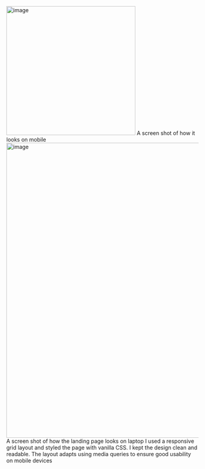 <img width="338" alt="image" src="https://github.com/user-attachments/assets/21eede2f-5f0e-4a19-9e79-7358300bfed1" /> A screen shot of how it looks on mobile
<img width="773" alt="image" src="https://github.com/user-attachments/assets/b5f2bcaa-89f8-44ef-806b-7699b29a6b03" /> A screen shot of how the landing page looks on laptop
I used a responsive grid layout and styled the page with vanilla CSS. I kept the design clean and readable. The layout adapts using media queries to ensure good usability on mobile devices
